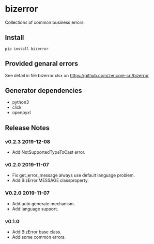# bizerror

Collections of common business errors.

## Install

    pip install bizerror

## Provided genaral errors

See detail in file bizerror.xlsx on https://github.com/zencore-cn/bizerror

## Generator dependencies

- python3
- click
- openpyxl

## Release Notes

### v0.2.3 2019-12-08

- Add NotSupportedTypeToCast error.

### v0.2.0 2019-11-07

- Fix get_error_message always use default language problem.
- Add BizError.MESSAGE classproperty.

### V0.2.0 2019-11-07

- Add auto generate mechanism.
- Add language support.


### v0.1.0

- Add BizError base class.
- Add some common errors.
